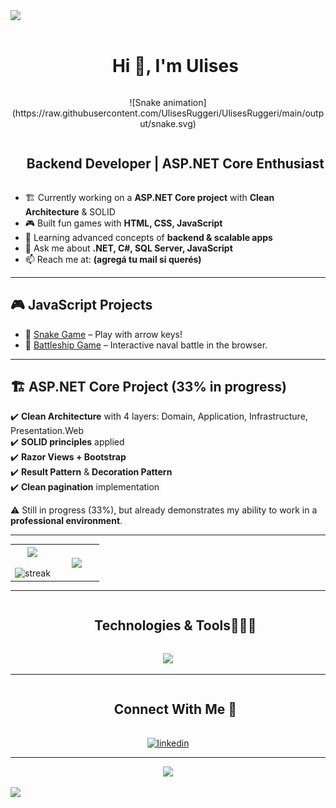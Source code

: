 <!--horizontal divider(gradiant)-->
<img src="https://user-images.githubusercontent.com/73097560/115834477-dbab4500-a447-11eb-908a-139a6edaec5c.gif">

<!--h1 without bottom border-->
<div id="user-content-toc">
  <ul align="center">
    <summary><h1 style="display: inline-block">Hi 👋, I'm Ulises</h1></summary>
  </ul>
</div>

<!--- snake -->
<div align="center">
  ![Snake animation](https://raw.githubusercontent.com/UlisesRuggeri/UlisesRuggeri/main/output/snake.svg)
</div>


<!--h2 without bottom border-->
<div id="user-content-toc">
  <ul align="center">
    <summary><h2 style="display: inline-block">Backend Developer | ASP.NET Core Enthusiast</h2></summary>
  </ul>
</div>

<!--Intro start-->
- 🏗️ Currently working on a **ASP.NET Core project** with **Clean Architecture** & SOLID  
- 🎮 Built fun games with **HTML, CSS, JavaScript**  
- 🌱 Learning advanced concepts of **backend & scalable apps**  
- 💬 Ask me about **.NET, C#, SQL Server, JavaScript**  
- 📫 Reach me at: **(agregá tu mail si querés)**  

<!--Intro end-->

---

## 🎮 JavaScript Projects

- 🐍 [Snake Game](https://snake-juego.netlify.app/) – Play with arrow keys!  
- 🚢 [Battleship Game](https://batalla-naval.netlify.app/) – Interactive naval battle in the browser.  

---

## 🏗️ ASP.NET Core Project (33% in progress)

✔️ **Clean Architecture** with 4 layers: Domain, Application, Infrastructure, Presentation.Web  
✔️ **SOLID principles** applied  
✔️ **Razor Views + Bootstrap**  
✔️ **Result Pattern** & **Decoration Pattern**  
✔️ **Clean pagination** implementation  

⚠️ Still in progress (33%), but already demonstrates my ability to work in a **professional environment**.  

---

<!--- stats & Trophy (start) -->
<p align="center">
<table align="center">
<tr border="none">
<td width="50%" align="center">
  
  <img align="center" src="https://github-readme-stats.vercel.app/api?username=UlisesRuggeri&theme=dark&show_icons=true&count_private=true" />
  <br></br>
  <img title="🔥 Get streak stats" alt="streak" src="https://github-readme-streak-stats.herokuapp.com/?user=UlisesRuggeri&theme=dark&hide_border=false" /> 
</td>

<td width="50%" align="center">

  <img align="center" src="https://github-readme-stats.anuraghazra1.vercel.app/api/top-langs/?username=UlisesRuggeri&theme=dark&hide_border=false&no-bg=true&no-frame=true&langs_count=10"/>
  
  </td>
</tr>
</table>
</p>        

---

<!--h1 without bottom border-->
<div id="user-content-toc">
  <ul align="center">
    <summary><h2 style="display: inline-block">Technologies & Tools👨🏻‍💻</h2></summary>
  </ul>
</div>

<p align="center">
  <a href="https://skillicons.dev">
    <img src="https://skillicons.dev/icons?i=dotnet,cs,js,html,css,bootstrap,git,github,sqlserver,visualstudio,vscode,postman&perline=10" />
  </a>
</p>

---

<!-- Connect with me -->
<div id="user-content-toc">
  <ul align="center">
    <summary><h2 style="display: inline-block">Connect With Me 🤝</h2></summary>
  </ul>
</div>

<p align="center">
<a href="https://www.linkedin.com/in/ulises-ruggeri-949539283/" target="blank"><img align="center" src="https://user-images.githubusercontent.com/88904952/234979284-68c11d7f-1acc-4f0c-ac78-044e1037d7b0.png" alt="linkedin" height="50" width="50" /></a>
</p>

---

<!--profile visit count-->
<div align="center">
  
[![](https://visitcount.itsvg.in/api?id=UlisesRuggeri&icon=3&color=6)](https://visitcount.itsvg.in)
  
</div>

<!--horizontal divider(gradiant)-->
<img src="https://user-images.githubusercontent.com/73097560/115834477-dbab4500-a447-11eb-908a-139a6edaec5c.gif">

<!--
**UlisesRuggeri/UlisesRuggeri** is a ✨ _special_ ✨ repository because its `README.md` (this file) appears on your GitHub profile.

Here are some ideas to get you started:

- 🔭 I’m currently working on ...
- 🌱 I’m currently learning ...
- 👯 I’m looking to collaborate on ...
- 🤔 I’m looking for help with ...
- 💬 Ask me about ...
- 📫 How to reach me: ...
- 😄 Pronouns: ...
- ⚡ Fun fact: ...
-->
